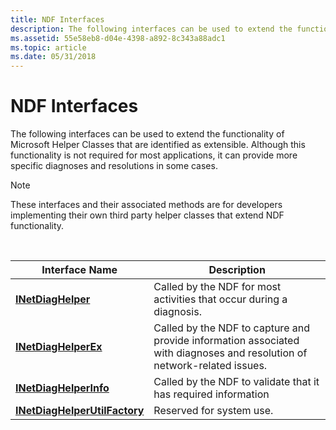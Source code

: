 ```yaml
---
title: NDF Interfaces
description: The following interfaces can be used to extend the functionality of Microsoft Helper Classes that are identified as extensible.
ms.assetid: 55e58eb8-d04e-4398-a892-8c343a88adc1
ms.topic: article
ms.date: 05/31/2018
---
```


# NDF Interfaces

The following interfaces can be used to extend the functionality of Microsoft Helper Classes that are identified as extensible. Although this functionality is not required for most applications, it can provide more specific diagnoses and resolutions in some cases.

> [!Note]  
> These interfaces and their associated methods are for developers implementing their own third party helper classes that extend NDF functionality.

 



| Interface Name                                                 | Description                                                                                                              |
|----------------------------------------------------------------|--------------------------------------------------------------------------------------------------------------------------|
| [**INetDiagHelper**](/windows/desktop/api/ndhelper/nn-ndhelper-inetdiaghelper)                       | Called by the NDF for most activities that occur during a diagnosis.                                                     |
| [**INetDiagHelperEx**](/windows/desktop/api/ndhelper/nn-ndhelper-inetdiaghelperex)                   | Called by the NDF to capture and provide information associated with diagnoses and resolution of network-related issues. |
| [**INetDiagHelperInfo**](/windows/desktop/api/ndhelper/nn-ndhelper-inetdiaghelperinfo)               | Called by the NDF to validate that it has required information                                                           |
| [**INetDiagHelperUtilFactory**](/windows/desktop/api/ndhelper/nn-ndhelper-inetdiaghelperutilfactory) | Reserved for system use.                                                                                                 |



 

 

 




